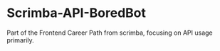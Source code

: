 # Scrimba-API-BoredBot
 Part of the Frontend Career Path from scrimba, focusing on API usage primarily.
